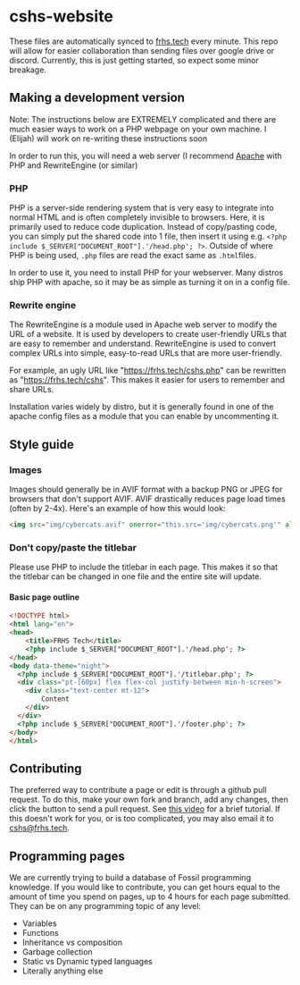 # cshs-website
These files are automatically synced to [frhs.tech](https://frhs.tech) every minute. This repo will allow for easier collaboration than sending files over google drive or discord.
Currently, this is just getting started, so expect some minor breakage.

## Making a development version

Note: The instructions below are EXTREMELY complicated and there are much easier ways to work on a PHP webpage on your own machine. I (Elijah) will work on re-writing these instructions soon

In order to run this, you will need a web server (I recommend [Apache](https://httpd.apache.org/) with PHP and RewriteEngine (or similar)

### PHP
PHP is a server-side rendering system that is very easy to integrate into normal HTML and is often completely invisible to browsers. Here, it is primarily used to reduce code duplication. Instead of copy/pasting code, you can simply put the shared code into 1 file, then insert it using e.g. `<?php include $_SERVER["DOCUMENT_ROOT"].'/head.php'; ?>`. Outside of where PHP is being used, `.php` files are read the exact same as `.html`files.

In order to use it, you need to install PHP for your webserver. Many distros ship PHP with apache, so it may be as simple as turning it on in a config file.

### Rewrite engine
The RewriteEngine is a module used in Apache web server to modify the URL of a website. It is used by developers to create user-friendly URLs that are easy to remember and understand. RewriteEngine is used to convert complex URLs into simple, easy-to-read URLs that are more user-friendly.

For example, an ugly URL like "https://frhs.tech/cshs.php" can be rewritten as "https://frhs.tech/cshs". This makes it easier for users to remember and share URLs.

Installation varies widely by distro, but it is generally found in one of the apache config files as a module that you can enable by uncommenting it.

## Style guide

### Images

Images should generally be in AVIF format with a backup PNG or JPEG for browsers that don't support AVIF. AVIF drastically reduces page load times (often by 2-4x). Here's an example of how this would look:

```html
<img src="img/cybercats.avif" onerror="this.src='img/cybercats.png'" alt="CyberCats Logo"  />
```

### Don't copy/paste the titlebar

Please use PHP to include the titlebar in each page. This makes it so that the titlebar can be changed in one file and the entire site will update.

#### Basic page outline

```html
<!DOCTYPE html>
<html lang="en">
<head>
    <title>FRHS Tech</title>
    <?php include $_SERVER["DOCUMENT_ROOT"].'/head.php'; ?>
</head>
<body data-theme="night">
  <?php include $_SERVER["DOCUMENT_ROOT"].'/titlebar.php'; ?>
  <div class="pt-[60px] flex flex-col justify-between min-h-screen">
    <div class="text-center mt-12">
        Content
    </div>
  </div>
  <?php include $_SERVER["DOCUMENT_ROOT"].'/footer.php'; ?>
</body>
</html>
```

## Contributing

The preferred way to contribute a page or edit is through a github pull request. To do this, make your own fork and branch, add any changes, then click the button to send a pull request. See [this video](https://youtu.be/8lGpZkjnkt4) for a brief tutorial. If this doesn't work for you, or is too complicated, you may also email it to [cshs@frhs.tech](mailto:cshs@frhs.tech).

## Programming pages

We are currently trying to build a database of Fossil programming knowledge. If you would like to contribute, you can get hours equal to the amount of time you spend on pages, up to 4 hours for each page submitted. They can be on any programming topic of any level:
* Variables
* Functions
* Inheritance vs composition
* Garbage collection
* Static vs Dynamic typed languages
* Literally anything else

